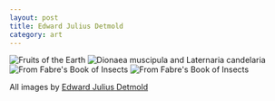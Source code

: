 ```yaml
---
layout: post
title: Edward Julius Detmold
category: art
---
```


![Fruits of the Earth]({{site_url}}/images/EdwardJuliusDetmold1.jpg)
![Dionaea muscipula and Laternaria candelaria]({{site_url}}/images/EdwardJuliusDetmold2.jpg)
![From Fabre's Book of Insects]({{site_url}}/images/EdwardJuliusDetmold3.jpg)
![From Fabre's Book of Insects]({{site_url}}/images/EdwardJuliusDetmold4.jpg)

All images by [Edward Julius Detmold](http://en.wikipedia.org/wiki/Edward_Julius_Detmold)